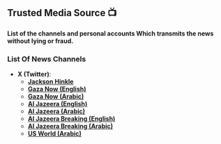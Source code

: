 ## Trusted Media Source 📺
__List of the channels and personal accounts Which transmits the news without lying or fraud.__

### List Of News Channels
- __X (Twitter)__:
  - **<a href="https://x.com/jacksonhinklle">Jackson Hinkle</a>**
  - **<a href="https://x.com/EnglishGaza">Gaza Now (English)</a>**
  - **<a href="https://x.com/GNNANOW">Gaza Now (Arabic)</a>**
  - **<a href="https://x.com/AJEnglish">Al Jazeera (English)</a>**
  - **<a href="https://x.com/AJArabic">Al Jazeera (Arabic)</a>**
  - **<a href="https://x.com/AJENews">Al Jazeera Breaking (English)</a>**
  - **<a href="https://x.com/AJABreaking">Al Jazeera Breaking (Arabic)</a>**
  - **<a href="https://x.com/NewsNow4USA">US World (Arabic)</a>**
 
